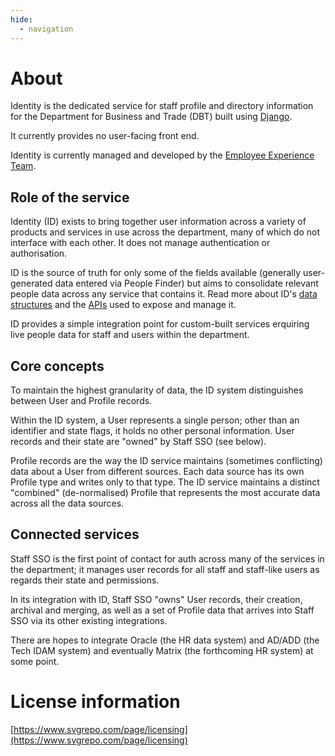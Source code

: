 ```yaml
---
hide:
  - navigation
---
```


# About

Identity is the dedicated service for staff profile and directory information for the Department for Business and Trade (DBT) built using [Django](https://www.djangoproject.com/).

It currently provides no user-facing front end.

Identity is currently managed and developed by the [Employee Experience Team](https://github.com/orgs/uktrade/teams/employee-experience).

## Role of the service

Identity (ID) exists to bring together user information across a variety of products and services in use across the department, many of which do not interface with each other. It does not manage authentication or authorisation.

ID is the source of truth for only some of the fields available (generally user-generated data entered via People Finder) but aims to consolidate relevant people data across any service that contains it. Read more about ID's [data structures](./data-structures) and the [APIs](./apis) used to expose and manage it.

ID provides a simple integration point for custom-built services erquiring live people data for staff and users within the department.

## Core concepts

To maintain the highest granularity of data, the ID system distinguishes between User and Profile records.

Within the ID system, a User represents a single person; other than an identifier and state flags, it holds no other personal information. User records and their state are "owned" by Staff SSO (see below).

Profile records are the way the ID service maintains (sometimes conflicting) data about a User from different sources. Each data source has its own Profile type and writes only to that type. The ID service maintains a distinct "combined" (de-normalised) Profile that represents the most accurate data across all the data sources.

## Connected services

Staff SSO is the first point of contact for auth across many of the services in the department; it manages user records for all staff and staff-like users as regards their state and permissions.

In its integration with ID, Staff SSO "owns" User records, their creation, archival and merging, as well as a set of Profile data that arrives into Staff SSO via its other existing integrations.

There are hopes to integrate Oracle (the HR data system) and AD/ADD (the Tech IDAM system) and eventually Matrix (the forthcoming HR system) at some point.

# License information

[https://www.svgrepo.com/page/licensing](https://www.svgrepo.com/page/licensing)
